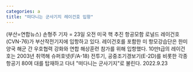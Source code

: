 ```yaml
---
categories: a
title: "떠다니는 군사기지 레이건호 입항"
---
```

(부산=연합뉴스) 손형주 기자 = 23일 오전 미국 핵 추진 항공모함 로널드 레이건호(CVN-76)가 부산작전기지에 입항하고 있다. 레이건호를 포함한 미 항모강습단은 한미 양국 해군 간 우호협력 강화와 연합 해상훈련 참가를 위해 입항했다. 10만t급의 레이건호는 2003년 취역해 슈퍼호넷(F/A-18) 전투기, 공중조기경보기(E-2D)를 비롯한 각종 항공기 80여 대를 탑재하고 다녀 "떠다니는 군사기지"로 불린다. 2022.9.23